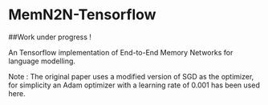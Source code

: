 # MemN2N-Tensorflow
##Work under progress !

An Tensorflow implementation of End-to-End Memory Networks for language modelling.

Note : The original paper uses a modified version of SGD as the optimizer, for simplicity an Adam optimizer with a learning rate of 0.001 has been used here.

